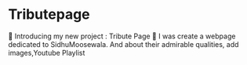 # Tributepage
🚀 Introducing my new project : Tribute Page                                                                           📌  I was create a webpage dedicated to SidhuMoosewala. And about their admirable qualities, add images,Youtube Playlist
